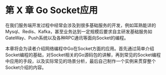 # 第 X 章 Go Socket应用

在我们服务端开发过程中经常会涉及到很多基础服务的开发，例如耳熟能详的Mysql、Redis、Kafka，甚至业务达到一定规模后要求自主研发基础服务如GateWay、Push系统以及各种RPC通讯等面向Socket的编程。

本章将会为读者介绍网络编程中Go在Socket方面的应用。首先通过简单介绍Socket编程的基础，对Socket相关的Go源码包的讲解，再到常见的Socket编程中应用的手段，以及实际常见的场景分析，最后自己制作一个实例来贯穿整个Socket介绍的内容。